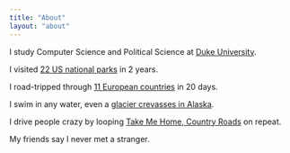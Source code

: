 ```yaml
---
title: "About"
layout: "about"
---
```


I study Computer Science and <span class="block sm:hidden"></span>Political Science at [Duke University](https://duke.edu).

I visited [22 US national parks](/categories/national-parks/) in 2 years.

I road-tripped through <span class="block sm:hidden"></span>[11 European countries](/categories/europe-road-trip/) in 20 days.

I swim in any water, <span class="block sm:hidden"></span>even a [glacier crevasses in Alaska](/media/glacier-swimming.mp4).

I drive people crazy by looping <span class="block sm:hidden"></span>[Take Me Home, Country Roads](https://youtu.be/1vrEljMfXYo/) on repeat.

My friends say I never met a stranger.
